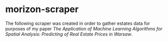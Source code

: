 # morizon-scraper

The following scraper was created in order to gather estates data for purposes of my paper _The Application of Machine Learning Algorithms for Spatial Analysis: Predicting of Real Estate Prices in Warsaw_.
